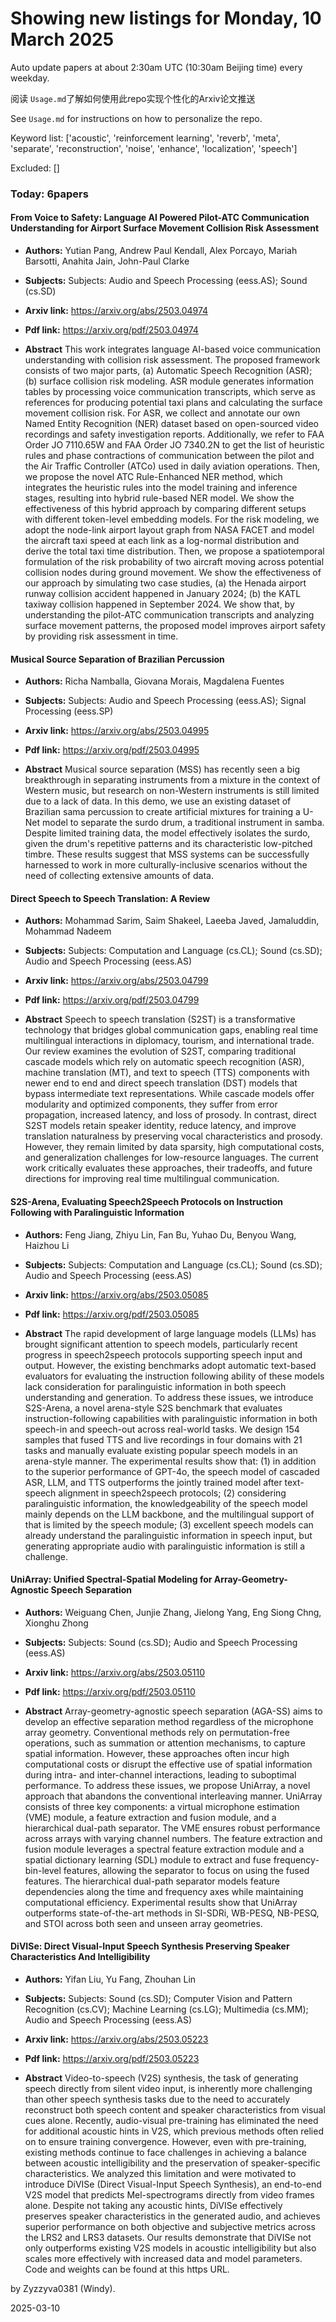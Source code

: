 # Showing new listings for Monday, 10 March 2025
Auto update papers at about 2:30am UTC (10:30am Beijing time) every weekday.


阅读 `Usage.md`了解如何使用此repo实现个性化的Arxiv论文推送

See `Usage.md` for instructions on how to personalize the repo. 


Keyword list: ['acoustic', 'reinforcement learning', 'reverb', 'meta', 'separate', 'reconstruction', 'noise', 'enhance', 'localization', 'speech']


Excluded: []


### Today: 6papers 
#### From Voice to Safety: Language AI Powered Pilot-ATC Communication Understanding for Airport Surface Movement Collision Risk Assessment
 - **Authors:** Yutian Pang, Andrew Paul Kendall, Alex Porcayo, Mariah Barsotti, Anahita Jain, John-Paul Clarke
 - **Subjects:** Subjects:
Audio and Speech Processing (eess.AS); Sound (cs.SD)
 - **Arxiv link:** https://arxiv.org/abs/2503.04974

 - **Pdf link:** https://arxiv.org/pdf/2503.04974

 - **Abstract**
 This work integrates language AI-based voice communication understanding with collision risk assessment. The proposed framework consists of two major parts, (a) Automatic Speech Recognition (ASR); (b) surface collision risk modeling. ASR module generates information tables by processing voice communication transcripts, which serve as references for producing potential taxi plans and calculating the surface movement collision risk. For ASR, we collect and annotate our own Named Entity Recognition (NER) dataset based on open-sourced video recordings and safety investigation reports. Additionally, we refer to FAA Order JO 7110.65W and FAA Order JO 7340.2N to get the list of heuristic rules and phase contractions of communication between the pilot and the Air Traffic Controller (ATCo) used in daily aviation operations. Then, we propose the novel ATC Rule-Enhanced NER method, which integrates the heuristic rules into the model training and inference stages, resulting into hybrid rule-based NER model. We show the effectiveness of this hybrid approach by comparing different setups with different token-level embedding models. For the risk modeling, we adopt the node-link airport layout graph from NASA FACET and model the aircraft taxi speed at each link as a log-normal distribution and derive the total taxi time distribution. Then, we propose a spatiotemporal formulation of the risk probability of two aircraft moving across potential collision nodes during ground movement. We show the effectiveness of our approach by simulating two case studies, (a) the Henada airport runway collision accident happened in January 2024; (b) the KATL taxiway collision happened in September 2024. We show that, by understanding the pilot-ATC communication transcripts and analyzing surface movement patterns, the proposed model improves airport safety by providing risk assessment in time.
#### Musical Source Separation of Brazilian Percussion
 - **Authors:** Richa Namballa, Giovana Morais, Magdalena Fuentes
 - **Subjects:** Subjects:
Audio and Speech Processing (eess.AS); Signal Processing (eess.SP)
 - **Arxiv link:** https://arxiv.org/abs/2503.04995

 - **Pdf link:** https://arxiv.org/pdf/2503.04995

 - **Abstract**
 Musical source separation (MSS) has recently seen a big breakthrough in separating instruments from a mixture in the context of Western music, but research on non-Western instruments is still limited due to a lack of data. In this demo, we use an existing dataset of Brazilian sama percussion to create artificial mixtures for training a U-Net model to separate the surdo drum, a traditional instrument in samba. Despite limited training data, the model effectively isolates the surdo, given the drum's repetitive patterns and its characteristic low-pitched timbre. These results suggest that MSS systems can be successfully harnessed to work in more culturally-inclusive scenarios without the need of collecting extensive amounts of data.
#### Direct Speech to Speech Translation: A Review
 - **Authors:** Mohammad Sarim, Saim Shakeel, Laeeba Javed, Jamaluddin, Mohammad Nadeem
 - **Subjects:** Subjects:
Computation and Language (cs.CL); Sound (cs.SD); Audio and Speech Processing (eess.AS)
 - **Arxiv link:** https://arxiv.org/abs/2503.04799

 - **Pdf link:** https://arxiv.org/pdf/2503.04799

 - **Abstract**
 Speech to speech translation (S2ST) is a transformative technology that bridges global communication gaps, enabling real time multilingual interactions in diplomacy, tourism, and international trade. Our review examines the evolution of S2ST, comparing traditional cascade models which rely on automatic speech recognition (ASR), machine translation (MT), and text to speech (TTS) components with newer end to end and direct speech translation (DST) models that bypass intermediate text representations. While cascade models offer modularity and optimized components, they suffer from error propagation, increased latency, and loss of prosody. In contrast, direct S2ST models retain speaker identity, reduce latency, and improve translation naturalness by preserving vocal characteristics and prosody. However, they remain limited by data sparsity, high computational costs, and generalization challenges for low-resource languages. The current work critically evaluates these approaches, their tradeoffs, and future directions for improving real time multilingual communication.
#### S2S-Arena, Evaluating Speech2Speech Protocols on Instruction Following with Paralinguistic Information
 - **Authors:** Feng Jiang, Zhiyu Lin, Fan Bu, Yuhao Du, Benyou Wang, Haizhou Li
 - **Subjects:** Subjects:
Computation and Language (cs.CL); Sound (cs.SD); Audio and Speech Processing (eess.AS)
 - **Arxiv link:** https://arxiv.org/abs/2503.05085

 - **Pdf link:** https://arxiv.org/pdf/2503.05085

 - **Abstract**
 The rapid development of large language models (LLMs) has brought significant attention to speech models, particularly recent progress in speech2speech protocols supporting speech input and output. However, the existing benchmarks adopt automatic text-based evaluators for evaluating the instruction following ability of these models lack consideration for paralinguistic information in both speech understanding and generation. To address these issues, we introduce S2S-Arena, a novel arena-style S2S benchmark that evaluates instruction-following capabilities with paralinguistic information in both speech-in and speech-out across real-world tasks. We design 154 samples that fused TTS and live recordings in four domains with 21 tasks and manually evaluate existing popular speech models in an arena-style manner. The experimental results show that: (1) in addition to the superior performance of GPT-4o, the speech model of cascaded ASR, LLM, and TTS outperforms the jointly trained model after text-speech alignment in speech2speech protocols; (2) considering paralinguistic information, the knowledgeability of the speech model mainly depends on the LLM backbone, and the multilingual support of that is limited by the speech module; (3) excellent speech models can already understand the paralinguistic information in speech input, but generating appropriate audio with paralinguistic information is still a challenge.
#### UniArray: Unified Spectral-Spatial Modeling for Array-Geometry-Agnostic Speech Separation
 - **Authors:** Weiguang Chen, Junjie Zhang, Jielong Yang, Eng Siong Chng, Xionghu Zhong
 - **Subjects:** Subjects:
Sound (cs.SD); Audio and Speech Processing (eess.AS)
 - **Arxiv link:** https://arxiv.org/abs/2503.05110

 - **Pdf link:** https://arxiv.org/pdf/2503.05110

 - **Abstract**
 Array-geometry-agnostic speech separation (AGA-SS) aims to develop an effective separation method regardless of the microphone array geometry. Conventional methods rely on permutation-free operations, such as summation or attention mechanisms, to capture spatial information. However, these approaches often incur high computational costs or disrupt the effective use of spatial information during intra- and inter-channel interactions, leading to suboptimal performance. To address these issues, we propose UniArray, a novel approach that abandons the conventional interleaving manner. UniArray consists of three key components: a virtual microphone estimation (VME) module, a feature extraction and fusion module, and a hierarchical dual-path separator. The VME ensures robust performance across arrays with varying channel numbers. The feature extraction and fusion module leverages a spectral feature extraction module and a spatial dictionary learning (SDL) module to extract and fuse frequency-bin-level features, allowing the separator to focus on using the fused features. The hierarchical dual-path separator models feature dependencies along the time and frequency axes while maintaining computational efficiency. Experimental results show that UniArray outperforms state-of-the-art methods in SI-SDRi, WB-PESQ, NB-PESQ, and STOI across both seen and unseen array geometries.
#### DiVISe: Direct Visual-Input Speech Synthesis Preserving Speaker Characteristics And Intelligibility
 - **Authors:** Yifan Liu, Yu Fang, Zhouhan Lin
 - **Subjects:** Subjects:
Sound (cs.SD); Computer Vision and Pattern Recognition (cs.CV); Machine Learning (cs.LG); Multimedia (cs.MM); Audio and Speech Processing (eess.AS)
 - **Arxiv link:** https://arxiv.org/abs/2503.05223

 - **Pdf link:** https://arxiv.org/pdf/2503.05223

 - **Abstract**
 Video-to-speech (V2S) synthesis, the task of generating speech directly from silent video input, is inherently more challenging than other speech synthesis tasks due to the need to accurately reconstruct both speech content and speaker characteristics from visual cues alone. Recently, audio-visual pre-training has eliminated the need for additional acoustic hints in V2S, which previous methods often relied on to ensure training convergence. However, even with pre-training, existing methods continue to face challenges in achieving a balance between acoustic intelligibility and the preservation of speaker-specific characteristics. We analyzed this limitation and were motivated to introduce DiVISe (Direct Visual-Input Speech Synthesis), an end-to-end V2S model that predicts Mel-spectrograms directly from video frames alone. Despite not taking any acoustic hints, DiVISe effectively preserves speaker characteristics in the generated audio, and achieves superior performance on both objective and subjective metrics across the LRS2 and LRS3 datasets. Our results demonstrate that DiVISe not only outperforms existing V2S models in acoustic intelligibility but also scales more effectively with increased data and model parameters. Code and weights can be found at this https URL.


by Zyzzyva0381 (Windy). 


2025-03-10
